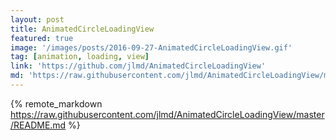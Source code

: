 ```yaml
---
layout: post
title: AnimatedCircleLoadingView
featured: true
image: '/images/posts/2016-09-27-AnimatedCircleLoadingView.gif'
tag: [animation, loading, view]
link: 'https://github.com/jlmd/AnimatedCircleLoadingView'
md: 'https://raw.githubusercontent.com/jlmd/AnimatedCircleLoadingView/master/README.md'
---
```


{% remote_markdown https://raw.githubusercontent.com/jlmd/AnimatedCircleLoadingView/master/README.md %}